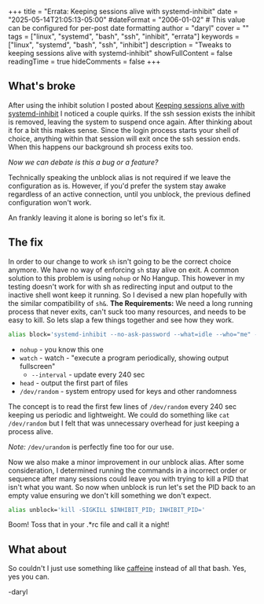 +++
title = "Errata: Keeping sessions alive with systemd-inhibit"
date = "2025-05-14T21:05:13-05:00"
#dateFormat = "2006-01-02" # This value can be configured for per-post date formatting
author = "daryl"
cover = ""
tags = ["linux", "systemd", "bash", "ssh", "inhibit", "errata"]
keywords = ["linux", "systemd", "bash", "ssh", "inhibit"]
description = "Tweaks to keeping sessions alive with systemd-inhibit"
showFullContent = false
readingTime = true
hideComments = false
+++
## What's broke

After using the inhibit solution I posted about [Keeping sessions alive with systemd-inhibit](/posts/session_inhibit/) I noticed a couple quirks. If the ssh session exists the inhibit is removed, leaving the system to suspend once again. After thinking about it for a bit this makes sense. Since the login process starts your shell of choice, anything within that session will exit once the ssh session ends. When this happens our background sh process exits too.

*Now we can debate is this a bug or a feature?*

Technically speaking the unblock alias is not required if we leave the configuration as is. However, if you'd prefer the system stay awake regardless of an active connection, until you unblock, the previous defined configuration won't work.

An frankly leaving it alone is boring so let's fix it.

## The fix

In order to our change to work `sh` isn't going to be the correct choice anymore. We have no way of enforcing `sh` stay alive on exit. A common solution to this problem is using `nohup` or No Hangup. This however in my testing doesn't work for with sh as redirecting input and output to the inactive shell wont keep it running.
So I devised a new plan hopefully with the similar compatibility of `sh&`. **The Requirements:** We need a long running process that never exits, can't suck too many resources, and needs to be easy to kill. So lets slap a few things together and see how they work.

```sh
alias block='systemd-inhibit --no-ask-password --what=idle --who="me" --why="cuz I said so" nohup watch --interval 240 head /dev/random &; export INHIBIT_PID=$!'
```

- `nohup` - you know this one
- `watch` - watch - "execute a program periodically, showing output fullscreen"
  - `--interval` - update every 240 sec
- `head` - output the first part of files
- `/dev/random` - system entropy used for keys and other randomness

The concept is to read the first few lines of `/dev/random` every 240 sec keeping us periodic and lightweight. We could do something like `cat /dev/random` but I felt that was unnecessary overhead for just keeping a process alive.

*Note:* `/dev/urandom` is perfectly fine too for our use.

Now we also make a minor improvement in our unblock alias. After some consideration, I determined running the commands in a incorrect order or sequence after many sessions could leave you with trying to kill a PID that isn't what you want. So now when unblock is run let's set the PID back to an empty value ensuring we don't kill something we don't expect.

```sh
alias unblock='kill -SIGKILL $INHIBIT_PID; INHIBIT_PID='
```

Boom! Toss that in your .*rc file and call it a night!

## What about

So couldn't I just use something like [caffeine](https://github.com/pkage/caffeine) instead of all that bash. Yes, yes you can.

-daryl
